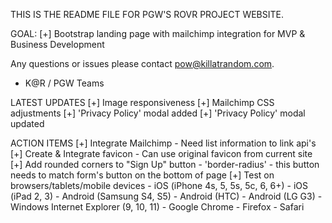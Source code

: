 THIS IS THE README FILE FOR PGW'S ROVR PROJECT WEBSITE.

GOAL: 
 [+] Bootstrap landing page with mailchimp integration for MVP & Business Development

Any questions or issues please contact pow@killatrandom.com.

- K@R / PGW Teams

LATEST UPDATES
 [+] Image responsiveness
 [+] Mailchimp CSS adjustments
 [+] 'Privacy Policy' modal added
 [+] 'Privacy Policy' modal updated

ACTION ITEMS
 [+] Integrate Mailchimp
    - Need list information to link api's
 [+] Create & Integrate favicon
    - Can use original favicon from current site
 [+] Add rounded corners to "Sign Up" button
    - 'border-radius'
    - this button needs to match form's button on the bottom of page
 [+] Test on browsers/tablets/mobile devices
    - iOS (iPhone 4s, 5, 5s, 5c, 6, 6+)
    - iOS (iPad 2, 3)
    - Android (Samsung S4, S5)
    - Android (HTC)
    - Android (LG G3)
    - Windows Internet Explorer (9, 10, 11)
    - Google Chrome
    - Firefox
    - Safari
